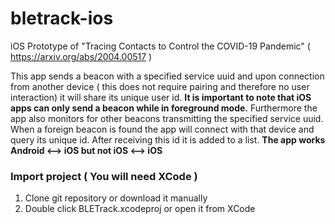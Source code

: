 # bletrack-ios
iOS Prototype of "Tracing Contacts to Control the COVID-19 Pandemic" ( https://arxiv.org/abs/2004.00517 )

This app sends a beacon with a specified service uuid and upon connection from another device ( this does not require pairing and therefore no user interaction) it will share its unique user id. **It is important to note that iOS apps can only send a beacon while in foreground mode.** Furthermore the app also monitors for other beacons transmitting the specified service uuid. When a foreign beacon is found the app will connect with that device and query its unique id. After receiving this id it is added to a list.
**The app works Android <--> iOS but not iOS <--> iOS**

### Import project ( You will need XCode )
1. Clone git repository or download it manually
2. Double click BLETrack.xcodeproj or open it from XCode
